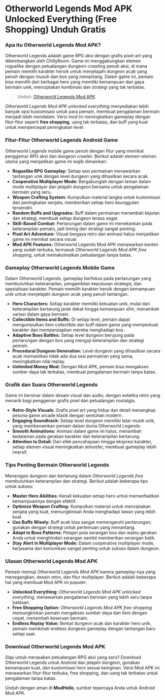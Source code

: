 # Otherworld Legends Mod APK Unlocked Everything (Free Shopping) Unduh Gratis

### Apa itu Otherworld Legends Mod APK?

Otherworld Legends adalah game RPG aksi dengan grafis pixel-art yang dikembangkan oleh ChillyRoom. Game ini menggabungkan elemen roguelike dengan petualangan dungeon-crawling penuh aksi, di mana pemain memilih karakter heroik untuk menjelajahi dungeon acak yang penuh dengan musuh dan bos yang menantang. Dalam game ini, pemain bisa memilih dari berbagai hero yang memiliki kemampuan dan gaya bermain unik, menciptakan kombinasi dan strategi yang tak terbatas.

>Unduh: [Otherworld Legends Mod APK](https://modhello.com/otherworld-legends/)

*Otherworld Legends Mod APK unlocked everything* menyediakan lebih banyak opsi kustomisasi untuk para pemain, membuat pengalaman bermain menjadi lebih mendalam. Versi mod ini meningkatkan gameplay dengan fitur-fitur seperti **free shopping**, uang tak terbatas, dan buff yang kuat untuk mempercepat peningkatan level.

### Fitur-Fitur Otherworld Legends Android Game

Otherworld Legends mobile game penuh dengan fitur yang memikat penggemar RPG aksi dan dungeon crawler. Berikut adalah elemen-elemen utama yang menjadikan game ini wajib dimainkan:

- **Roguelike RPG Gameplay:** Setiap sesi permainan menawarkan tantangan unik dengan level dungeon yang dihasilkan secara acak.
- **Cooperative Multiplayer Mode:** Bergabunglah dengan teman dalam mode multiplayer dan jelajahi dungeon bersama untuk pengalaman bermain yang seru.
- **Weapon Crafting System:** Kumpulkan material langka untuk kustomisasi dan peningkatan senjata, memberikan setiap hero keunggulan tersendiri.
- **Random Buffs and Upgrades:** Buff dalam permainan menambah kejutan dan strategi, membuat setiap dungeon terasa segar.
- **Skill-Based Combat:** Pertarungan dalam game ini menekankan pada keterampilan pemain, jadi timing dan strategi sangat penting.
- **Pixel Art Adventure:** Visual bergaya retro dan animasi halus menjadikan game ini memikat secara visual.
- **Mod APK Features:** Otherworld Legends Mod APK menawarkan konten yang sudah terbuka, termasuk *Otherworld Legends Mod APK free shopping*, untuk memaksimalkan petualangan tanpa batas.

### Gameplay Otherworld Legends Mobile Game

Dalam Otherworld Legends, gameplay berfokus pada pertarungan yang membutuhkan keterampilan, pengambilan keputusan strategis, dan spesialisasi karakter. Pemain memilih karakter heroik dengan kemampuan unik untuk menjelajahi dungeon acak yang penuh tantangan.

- **Hero Characters:** Setiap karakter memiliki kekuatan unik, mulai dari keterampilan bertarung jarak dekat hingga kemampuan sihir, menambah variasi dalam gaya bermain.
- **Collectible Items and Buffs:** Di setiap level, pemain dapat mengumpulkan item collectible dan buff dalam game yang memperkuat karakter dan mempersiapkan mereka menghadapi bos.
- **Adaptive Boss Battles:** Setiap level dungeon berujung pada pertarungan dengan bos yang menguji keterampilan dan strategi pemain.
- **Procedural Dungeon Generation:** Level dungeon yang dihasilkan secara acak memastikan tidak ada dua sesi permainan yang sama, meningkatkan nilai replay.
- **Unlimited Money Mod:** Dengan Mod APK, pemain bisa mengakses sumber daya tak terbatas, membuat pengalaman bermain tanpa batas.

### Grafik dan Suara Otherworld Legends

Game ini bersinar dalam desain visual dan audio, dengan estetika retro yang menarik bagi penggemar grafis pixel dan petualangan nostalgia.

- **Retro-Style Visuals:** Grafis pixel art yang hidup dan detail menangkap pesona game arcade klasik dengan sentuhan modern.
- **Engaging Soundtrack:** Setiap level dungeon memiliki latar musik unik, yang membenamkan pemain dalam dunia Otherworld Legends.
- **Smooth Animations:** Animasi dalam game ini halus, menambah kedalaman pada gerakan karakter dan keterampilan bertarung.
- **Attention to Detail:** Dari efek pencahayaan hingga ekspresi karakter, setiap elemen visual meningkatkan atmosfer, membuat gameplay lebih imersif.

### Tips Penting Bermain Otherworld Legends

Menavigasi dungeon dan bertarung dalam *Otherworld Legends free* membutuhkan keterampilan dan strategi. Berikut adalah beberapa tips untuk sukses:

- **Master Hero Abilities:** Kenali kekuatan setiap hero untuk memanfaatkan kemampuannya dengan efektif.
- **Optimize Weapon Crafting:** Kumpulkan material untuk menciptakan senjata yang kuat, memungkinkan Anda menghadapi lawan yang lebih kuat.
- **Use Buffs Wisely:** Buff acak bisa sangat memengaruhi pertarungan; gunakan dengan strategi untuk pertemuan yang menantang.
- **Adapt to Boss Patterns:** Pelajari pola serangan bos dan waktu gerakan Anda untuk menghindari serangan sambil memberikan serangan balik.
- **Stay Alert in Multiplayer Mode:** Dalam cooperative multiplayer mode, kerjasama dan komunikasi sangat penting untuk sukses dalam dungeon.

### Ulasan Otherworld Legends Mod APK

Pemain memuji *Otherworld Legends Mod APK* karena gameplay-nya yang menegangkan, desain retro, dan fitur multiplayer. Berikut adalah beberapa hal yang membuat Mod APK ini populer:

- **Unlocked Everything:** *Otherworld Legends Mod APK unlocked everything*, menawarkan pengalaman bermain yang lebih seru tanpa batasan.
- **Free Shopping Option:** *Otherworld Legends Mod APK free shopping* memungkinkan pemain mengakses sumber daya dan item dengan cepat, menambah keseruan bermain.
- **Endless Replay Value:** Berkat dungeon acak dan karakter hero unik, pemain menikmati endless dungeon gameplay dengan tantangan baru setiap saat.

### Download Otherworld Legends Mod APK

Siap untuk merasakan petualangan RPG aksi yang seru? Download Otherworld Legends untuk Android dan jelajahi dungeon, gunakan kemampuan kuat, dan kustomisasi hero sesuai keinginan. Versi Mod APK ini menawarkan fitur-fitur terbuka, free shopping, dan uang tak terbatas untuk pengalaman tanpa batas.

Unduh dengan aman di **ModHello**, sumber tepercaya Anda untuk Android Mod APK.
